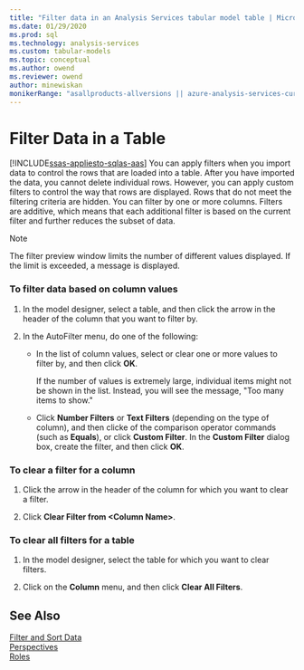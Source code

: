 ```yaml
---
title: "Filter data in an Analysis Services tabular model table | Microsoft Docs"
ms.date: 01/29/2020
ms.prod: sql
ms.technology: analysis-services
ms.custom: tabular-models
ms.topic: conceptual
ms.author: owend
ms.reviewer: owend
author: minewiskan
monikerRange: "asallproducts-allversions || azure-analysis-services-current || >= sql-analysis-services-2016"
---
```

# Filter Data in a Table 
[!INCLUDE[ssas-appliesto-sqlas-aas](../../includes/ssas-appliesto-sqlas-aas.md)]
  You can apply filters when you import data to control the rows that are loaded into a table. After you have imported the data, you cannot delete individual rows. However, you can apply custom filters to control the way that rows are displayed. Rows that do not meet the filtering criteria are hidden. You can filter by one or more columns. Filters are additive, which means that each additional filter is based on the current filter and further reduces the subset of data.  
  
> [!NOTE]  
>  The filter preview window limits the number of different values displayed. If the limit is exceeded, a message is displayed.  
  
### To filter data based on column values  
  
1.  In the model designer, select a table, and then click the arrow in the header of the column that you want to filter by.  
  
2.  In the AutoFilter menu, do one of the following:  
  
    -   In the list of column values, select or clear one or more values to filter by, and then click **OK**.  
  
         If the number of values is extremely large, individual items might not be shown in the list. Instead, you will see the message, "Too many items to show."  
  
    -   Click **Number Filters** or **Text Filters** (depending on the type of column), and then clicke of the comparison operator commands (such as **Equals**), or click **Custom Filter**. In the **Custom Filter** dialog box, create the filter, and then click **OK**.  
  
### To clear a filter for a column  
  
1.  Click the arrow in the header of the column for which you want to clear a filter.  
  
2.  Click **Clear Filter from \<Column Name>**.  
  
### To clear all filters for a table  
  
1.  In the model designer, select the table for which you want to clear filters.  
  
2.  Click on the **Column** menu, and then click **Clear All Filters**.  
  
## See Also  
 [Filter and Sort Data](https://msdn.microsoft.com/library/55ebd7a6-2458-4398-911f-fcfeb2413f1b)   
 [Perspectives](../../analysis-services/tabular-models/perspectives-ssas-tabular.md)   
 [Roles](../../analysis-services/tabular-models/roles-ssas-tabular.md)  
  
  
